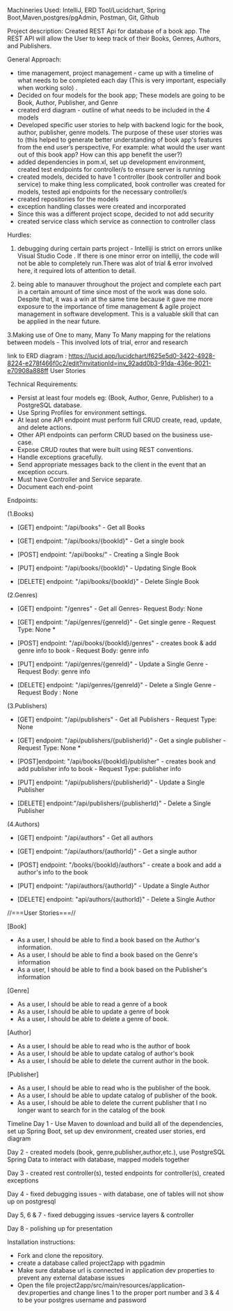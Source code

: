 Machineries Used: IntelliJ, ERD Tool/Lucidchart, Spring Boot,Maven,postgres/pgAdmin, Postman, Git, Github

Project description: Created REST Api for database of a book app. The REST API will allow the User to keep track of their Books, Genres, Authors, and Publishers.

General Approach:
- time management, project management - came up with a timeline of what needs to be completed each day
   (This is very important, especially when working solo) . 
- Decided on four models for the book app; These models are going to be Book, Author, Publisher, and Genre
- created erd diagram - outline of what needs to be included in the 4 models
- Developed specific user stories to help with backend logic for the book, author, publisher, genre models. The purpose of these user stories was to
   (this helped to generate better understanding of book app's features from the end user’s perspective, For example: what would the user want out of this book app? How can this app benefit the user?)
- added dependencies in pom.xl, set up development environment, created test endpoints for controller/s to ensure server is running
- created models, decided to have 1 controller (book controller and book service)  to make thing less complicated, book  controller was created for models, tested api endpoints for the necessary controller/s
- created repositories for the models
- exception handling classes were created and incorporated
- Since this was a different project scope, decided to not add security
- created service class which service as connection to controller class

Hurdles:
1. debugging during certain parts project - Intelliji is strict on errors unlike Visual Studio Code . If there is one minor error on intelliji, the code will not be able to completely run.There was alot of trial & error involved here, it required lots of attention to detail.

2. being able to manauver throughout the project and complete each part in a certain amount of time
since most of the work was done solo. Despite that, it was a win at the same time because it gave me more exposure to
the importance of time management & agile project management in software development. This is a valuable skill that can be applied in the 
near future.

3.Making use of One to many, Many To Many mapping for the relations between models - This involved lots of trial, error and research


link to ERD diagram : https://lucid.app/lucidchart/f625e5d0-3422-4928-8224-e278f466f0c2/edit?invitationId=inv_92add0b3-91da-436e-9021-e70908a888ff
User Stories

Technical Requirements:
- Persist at least four models eg: (Book, Author, Genre, Publisher) to a PostgreSQL database.
- Use Spring Profiles for environment settings.
- At least one API endpoint must perform full CRUD create, read, update, and delete actions.
- Other API endpoints can perform CRUD based on the business use-case.
- Expose CRUD routes that were built using REST conventions.
- Handle exceptions gracefully.
- Send appropriate messages back to the client in the event that an exception occurs.
- Must have Controller and Service separate.
- Document each end-point




Endpoints:

(1.Books) 
- [GET] endpoint: "/api/books" - Get all Books 

- [GET] endpoint: "/api/books/{bookId}" - Get a single book 

- [POST] endpoint: "/api/books/" - Creating a Single Book 

- [PUT] endpoint: "/api/books/{bookId}" - Updating Single Book 

- [DELETE] endpoint: "/api/books/{bookId}" - Delete Single Book 

(2.Genres) 
- [GET] endpoint: "/genres" - Get all Genres- Request Body: None

- [GET] endpoint: "/api/genres/{genreId}" - Get single genre - Request Type: None *

- [POST] endpoint: "/api/books/{bookId}/genres" - creates book & add genre info to book - Request Body: genre info

- [PUT] endpoint: "/api/genres/{genreId}" - Update a Single Genre - Request Body: genre info

- [DELETE] endpoint: "/api/genres/{genreId}" - Delete a Single Genre - Request Body : None

(3.Publishers)
- [GET] endpoint: "/api/publishers" - Get all Publishers - Request Type: None

- [GET] endpoint: "/api/publishers/{publisherId}" - Get a single publisher - Request Type: None *

- [POST]endpoint: "/api/books/{bookId}/publisher" - creates book and add publisher info to book   - Request Type: publisher info

- [PUT] endpoint: "/api/publishers/{publisherId}" - Update a Single Publisher

- [DELETE] endpoint:"/api/publishers/{publisherId}" - Delete a Single Publisher



(4.Authors)

- [GET] endpoint: "/api/authors" - Get all authors

- [GET] endpoint: "/api/authors/{authorId}" - Get a single author
- [POST] endpoint: "/books/{bookId}/authors" - create a book and add a author's info to the book

- [PUT] endpoint: "/api/authors/{authorId}" - Update a Single Author
- [DELETE] endpoint: "api/authors/{authorId}" - Delete a Single Author





//===User Stories===//




[Book]
- As a user, I should be able to find a book based on the Author's information.
- As a user, I should be able to find a book based on the Genre's  information
- As a user, I should be able to find a book based on the Publisher's  information

[Genre]
- As a user, I should be able to read a genre of a book
- As a user, I should be able to update a genre of book
- As a user, I should be able to delete a genre of book.


[Author]
- As a user, I should be able to read who is the author of book
- As a user, I should be able to update catalog of author's book
- As a user, I should be able to delete the current author in the book.

[Publisher]
- As a user, I should be able to read who is the publisher of the book.
- As a user, I should be able to update catalog of publisher of the book.
- As a user, I should be able to delete the current publisher that I no longer want to  search 
for in the catalog of the book


Timeline
Day 1 - Use Maven to download and build all of the dependencies, set up Spring Boot, set up dev environment, created user stories, erd diagram


Day 2 - created models (book, genre,publisher,author,etc.), use PostgreSQL  Spring Data to interact with database, mapped models together



Day 3 - created rest controller(s), tested endpoints for controller(s), created exceptions



Day 4 - fixed debugging issues - with database, one of tables will not show up on postgresql




Day 5, 6 & 7 - fixed debugging issues -service layers & controller




Day 8 - polishing up for presentation



Installation instructions:
- Fork and clone the repository. 
- create a database called project2app with pgadmin
- Make sure database url is connected in application dev properties to prevent any external database issues
- Open the file project2app/src/main/resources/application-dev.properties and change lines 1 to the proper port number and 3 & 4 to be your postgres username and password
